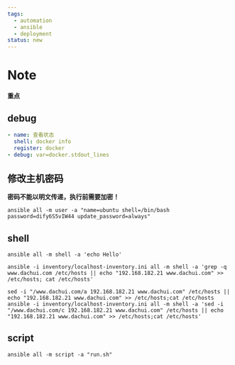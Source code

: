 ```yaml
---
tags:
  - automation
  - ansible
  - deployment
status: new
---
```


# Note

**重点**

## debug

```yaml
- name: 查看状态
  shell: docker info
  register: docker 
- debug: var=docker.stdout_lines
```


## 修改主机密码


**密码不能以明文传递，执行前需要加密！**

```shell
ansible all -m user -a "name=ubuntu shell=/bin/bash password=dify6S5vIW44 update_password=always"
```

## shell

```shell
ansible all -m shell -a 'echo Hello'

ansible -i inventory/localhost-inventory.ini all -m shell -a 'grep -q www.dachui.com /etc/hosts || echo "192.168.182.21 www.dachui.com" >> /etc/hosts; cat /etc/hosts'

sed -i "/www.dachui.com/a 192.168.182.21 www.dachui.com" /etc/hosts || echo "192.168.182.21 www.dachui.com" >> /etc/hosts;cat /etc/hosts
ansible -i inventory/localhost-inventory.ini all -m shell -a 'sed -i "/www.dachui.com/c 192.168.182.21 www.dachui.com" /etc/hosts || echo "192.168.182.21 www.dachui.com" >> /etc/hosts;cat /etc/hosts'
```



## script

```shell
ansible all -m script -a "run.sh"
```